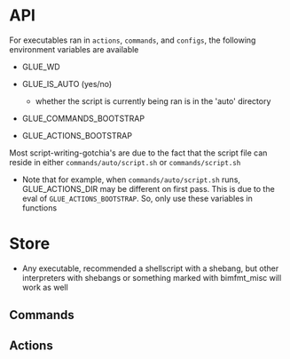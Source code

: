 # API

For executables ran in `actions`, `commands`, and `configs`, the following environment variables are available

- GLUE_WD

- GLUE_IS_AUTO (yes/no)

  - whether the script is currently being ran is in the 'auto' directory

- GLUE_COMMANDS_BOOTSTRAP
- GLUE_ACTIONS_BOOTSTRAP

Most script-writing-gotchia's are due to the fact that the script file can reside in either `commands/auto/script.sh` or `commands/script.sh`

- Note that for example, when `commands/auto/script.sh` runs, GLUE_ACTIONS_DIR may be different on first pass. This is due to the eval of `GLUE_ACTIONS_BOOTSTRAP`. So, only use these variables in functions

# Store

- Any executable, recommended a shellscript with a shebang, but other interpreters with shebangs or something marked with bimfmt_misc will work as well

## Commands

## Actions
